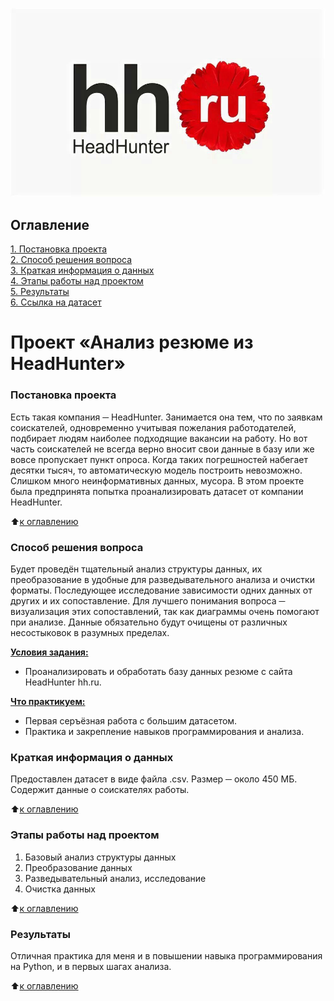 ![img](https://raw.githubusercontent.com/AndreyRysistov/DatasetsForPandas/main/hh%20label.jpg)

## Оглавление
[1. Постановка проекта](https://github.com/Serg-NSD/sf_data_science/tree/main/project_1/readme.md#Постановка-проекта)  
[2. Способ решения вопроса](https://github.com/Serg-NSD/sf_data_science/tree/main/project_1/readme.md#Способ-решения-вопроса)  
[3. Краткая информация о данных](https://github.com/Serg-NSD/sf_data_science/tree/main/project_1/readme.md#Краткая-информация-о-данных)  
[4. Этапы работы над проектом](https://github.com/Serg-NSD/sf_data_science/tree/main/project_1/readme.md#Этапы-работы-над-проектом)  
[5. Результаты](https://github.com/Serg-NSD/sf_data_science/tree/main/project_1/readme.md#Результаты)  
[6. Ссылка на датасет](https://drive.google.com/file/d/1dJH_NI1UUW10aulMQdOhnz8r7zmUYivM/view?usp=sharing/readme.md#Датасет)

# Проект «Анализ резюме из HeadHunter»

### Постановка проекта
  
Есть такая компания ─ HeadHunter. Занимается она тем, что по заявкам соискателей, одновременно учитывая пожелания работодателей, подбирает людям наиболее подходящие вакансии на работу. Но вот часть соискателей не всегда верно вносит свои данные в базу или же вовсе пропускает пункт опроса. Когда таких погрешностей набегает десятки тысяч, то автоматическую модель построить невозможно. Слишком много неинформативных данных, мусора. В этом проекте была предпринята попытка проанализировать датасет от компании HeadHunter.
  
:arrow_up:[к оглавлению](https://github.com/Serg-NSD/sf_data_science/tree/main/project_1/readme.md#Оглавление)
  
### Способ решения вопроса

Будет проведён тщательный анализ структуры данных, их преобразование в удобные для разведывательного анализа и очистки форматы. Последующее исследование зависимости одних данных от других и их сопоставление. Для лучшего понимания вопроса ─ визуализация этих сопоставлений, так как диаграммы очень помогают при анализе. Данные обязательно будут очищены от различных несостыковок в разумных пределах.
  
**<ins>Условия задания:</ins>**
  
* Проанализировать и обработать базу данных резюме с сайта HeadHunter hh.ru.
   
**<ins>Что практикуем:</ins>**
  
* Первая серъёзная работа с большим датасетом.
* Практика и закрепление навыков программирования и анализа.
  
### Краткая информация о данных
  
Предоставлен датасет в виде файла .csv. Размер ─ около 450 МБ. Содержит данные о соискателях работы.
  
:arrow_up:[к оглавлению](https://github.com/Serg-NSD/sf_data_science/tree/main/project_1/readme.md#Оглавление)
  
### Этапы работы над проектом
  
1. Базовый анализ структуры данных
2. Преобразование данных
3. Разведывательный анализ, исследование
4. Очистка данных
  
:arrow_up:[к оглавлению](https://github.com/Serg-NSD/sf_data_science/tree/main/project_1/readme.md#Оглавление)
  
### Результаты
  
Отличная практика для меня и в повышении навыка программирования на Python, и в первых шагах анализа.
  
:arrow_up:[к оглавлению](https://github.com/Serg-NSD/sf_data_science/tree/main/project_1/readme.md#Оглавление)
  

